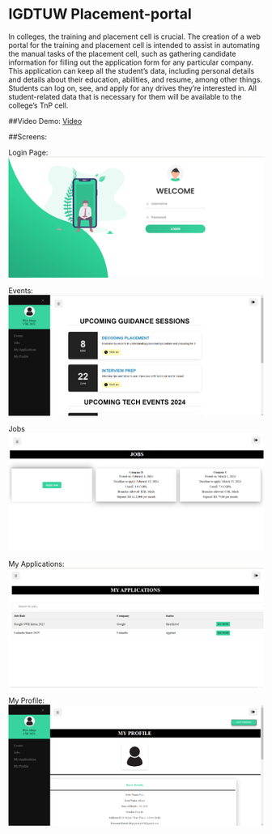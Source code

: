 # IGDTUW Placement-portal

In colleges, the training and placement cell is crucial. The creation of a web portal for the training and placement cell is intended to assist in automating the manual tasks of the placement cell, such as gathering candidate information for filling out the application form for any particular company. This application can keep all the student’s data, including personal details and details about their education, abilities, and resume, among other things. Students can log on, see, and apply for any drives they’re interested in. All student-related data that is necessary for them will be available to the college’s TnP cell.


##Video Demo:
[Video](https://vimeo.com/935426605?share=copy)

##Screens:

Login Page:
![alt text](image.png)

Events:
![alt text](image-1.png)

Jobs
![alt text](image-2.png)

My Applications:
![alt text](image-3.png)

My Profile:
![alt text](image-4.png)